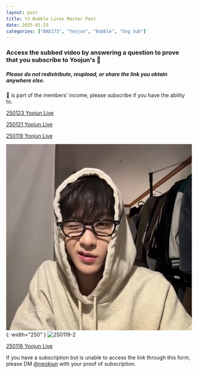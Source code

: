 ```yaml
---
layout: post
title: YJ Bubble Lives Master Post
date: 2025-01-23
categories: ["BAE173", "Yoojun", "Bubble", "Eng Sub"]
---
```


### Access the subbed video by answering a question to prove that you subscribe to Yoojun's 🫧

##### Please do not redistribute, reupload, or share the link you obtain anywhere else.

🫧 is part of the members' income, please subscribe if you have the ability to.

[250123 Yoojun Live](https://docs.google.com/forms/d/e/1FAIpQLSdtzur0Ugy_5JRvUxr2qBZJPhgEmjfBXKp6aHRVEEocMSRD6A/viewform?usp=dialog)

[250121 Yoojun Live](https://docs.google.com/forms/d/e/1FAIpQLSfMz1c-2OPEou1hLmAGiViipG1UhVsFj_gaphgxWvoJzpufsA/viewform?usp=sharing)

[250119 Yoojun Live](https://docs.google.com/forms/d/e/1FAIpQLScROUSbVfxX1_T2NhKYCr9Mzc0EYkCqDL1JMeP8cN7gdoUHvg/viewform?usp=sharing)

![250119-1](/assets/img/250119-1.png){: width="250" } 
![250119-2](https://imgur.com/SHtfh3O.png)

[250116 Yoojun Live](https://docs.google.com/forms/d/e/1FAIpQLSexSUJKHHJGRcHX00qe38ElKAnDJRORR0_2ojGqwn_yz0sC1g/viewform?usp=sharing)

If you have a subscription but is unable to access the link through this form, please DM [@neokjun](https://x.com/neokjun) with your proof of subscription.
